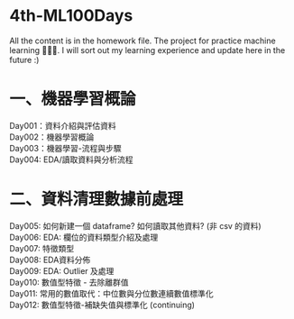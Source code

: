 # 4th-ML100Days
All the content is in the homework file. The project for practice machine learning 💪💪💪.
I will sort out my learning experience and update here in the future :)

# 一、機器學習概論
Day001：資料介紹與評估資料\
Day002：機器學習概論\
Day003：機器學習-流程與步驟\
Day004: EDA/讀取資料與分析流程

# 二、資料清理數據前處理
Day005: 如何新建一個 dataframe? 如何讀取其他資料? (非 csv 的資料)\
Day006: EDA: 欄位的資料類型介紹及處理\
Day007: 特徵類型\
Day008: EDA資料分佈\
Day009: EDA: Outlier 及處理\
Day010: 數值型特徵 - 去除離群值\
Day011: 常用的數值取代：中位數與分位數連續數值標準化\
Day012: 數值型特徵-補缺失值與標準化 (continuing)
